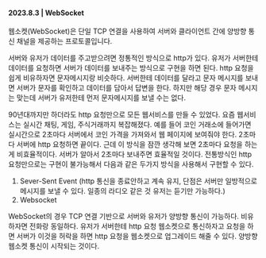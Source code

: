 #### 2023.8.3 | WebSocket

웹소켓(WebSocket)은 단일 TCP 연결을 사용하여 서버와 클라이언트 간에 양방향 통신 채널을 제공하는 프로토콜입니다. 

서버와 유저가 데이터를 주고받으려면 정통적인 방식으로 http가 있다. 유저가 서버한테 데이터를 요청하면 서버가 데이터를 보내주는 방식으로 구현을 하면 된다. http 요청을 쉽게 비유하자면 문자메시지랑 비슷하다. 서버한테 데이터를 달라고 문자 메시지를 보내면 서버가 문자를 확인하고 데이터를 담아서 답변을 한다. 하지만 해당 경우 문자 메시지는 맞는데 서버가 유저한테 먼저 문자메시지를 보낼 수는 없다. 

90년대까지만 하더라도 http 요청만으로 모든 웹서비스를 만들 수 있었다. 요즘 웹서비스는 실시간 채팅, 게임, 주식거래까지 복잡해졌다. 예를 들어 코인 거래소에 들어가면 실시간으로 2초마다 서버에서 코인 가격을 가져와서 웹 페이지에 보여줘야 한다. 2초마다 서버에 http 요청하면 끝이다. 근데 이 방식을 잠깐 생각해 보면 2초마다 요청을 하는 게 비효율적이다. 서버가 알아서 2초마다 보내주면 효율적일 것이다. 전통방식인 http 요청만으로는 구현이 불가능해서 다음과 같은 두가지 방식을 사용해서 구현할 수 있다. 

1. Sever-Sent Event (http 통신을 종료안하고 계속 유지, 단점은 서버만 일방적으로 메시지를 보낼 수 있다. 일종의 라디오 같은 것 유저는 듣기만 가능하다.)
2. Websocket

WebSocket의 경우 TCP 연결 기반으로 서버와 유저가 양방향 통신이 가능하다. 비유하자면 전화랑 동일하다. 유저가 서버한테 http 요청 웹소켓으로 통신하자고 요청을 하면 서버가 이것을 허락을 하면 http 요청을 웹소켓으로 업그레이드 해줄 수 있다. 양방향 웹소켓 통신이 시작되는 것이다. 